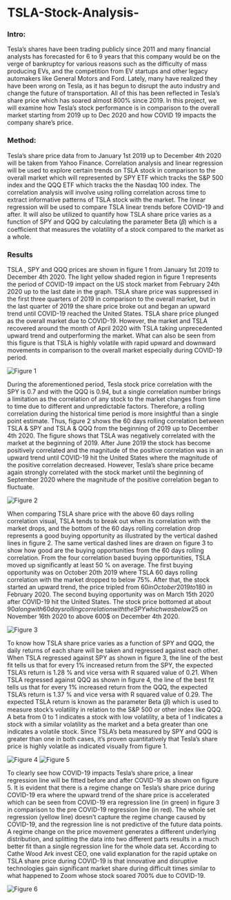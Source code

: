 # TSLA-Stock-Analysis-
### Intro:
Tesla’s shares have been trading publicly since 2011 and many financial
analysts has forecasted for 6 to 9 years that this company would be on the verge of bankruptcy
for various reasons such as the difficulty of mass producing EVs, and the competition from EV
startups and other legacy automakers like General Motors and Ford. Lately,
many have realized they have been wrong on Tesla, as it has begun to disrupt the auto industry
and change the future of transportation. All of this has been reflected in Tesla’s share price
which has soared almost 800% since 2019. In this project, we will examine how Tesla’s stock
performance is in comparison to the overall market starting from 2019 up to Dec 2020 and how COVID 19
impacts the company share’s price. 

### Method:
Tesla’s share price data from to January 1st 2019 up to December 4th 2020 will be taken from Yahoo Finance. Correlation analysis and linear regression will be used to explore certain trends on TSLA stock in comparison to the overall market which will represented by SPY ETF which tracks the S&P 500 index and the QQQ ETF which tracks the the Nasdaq 100 index.  The correlation analysis will involve using rolling correlation across time to extract informative patterns of TSLA stock with the market. The linear regression will be used to compare TSLA linear trends before COVID-19 and after. It will also be utilized to quantify how TSLA share price varies as a function of SPY and QQQ by calculating the parameter Beta (𝛽) which is a coefficient that measures the volatility of a stock compared to the market as a whole.



### Results
TSLA , SPY and QQQ prices are shown in figure 1 from January 1st 2019 to December 4th 2020. The light yellow shaded region in figure 1 represents the period of COVID-19 impact on the US stock market from February 24th 2020 up to the last date in the graph. TSLA share price was suppressed in the first three quarters of 2019 in comparison to the overall market, but in the last quarter of 2019 the share price broke out and began an upward trend until COVID-19 reached the United States. TSLA share price plunged as the overall market due to COVID-19. However, the market and TSLA recovered around the month of April 2020 with TSLA taking
unprecedented upward trend and outperforming the market. What can also be seen from this figure is that TSLA is highly volatile with rapid upward and downward movements in comparison to the overall market especially during COVID-19 period.

![Figure 1](Fig1.png)

During the aforementioned period, Tesla stock price correlation with the SPY is 0.7 and with the QQQ is 0.94, but a single correlation number brings a limitation as the correlation of any stock to the market changes from time to time due to different and unpredictable factors. Therefore, a rolling correlation during the historical time period is more insightful than a single point estimate. Thus, figure 2 shows the 60 days rolling correlation between TSLA & SPY and TSLA & QQQ from the beginning of 2019 up to December 4th 2020. The figure shows that TSLA was negatively correlated with the market at the beginning of 2019. After June 2019 the stock has become positively correlated and the magnitude of the positive correlation was in an upward trend until COVID-19 hit the United States where the magnitude of the positive correlation decreased. However, Tesla’s share price became again strongly correlated with the stock market until the beginning of September 2020 where the magnitude of the positive correlation began to fluctuate.

![Figure 2](Fig2.png)

When comparing TSLA share price with the above 60 days rolling correlation visual, TSLA tends to break out when its correlation with the market drops, and the bottom of the 60 days rolling correlation drop represents a good buying opportunity as illustrated by the vertical dashed lines in figure 2. The same vertical dashed lines are drawn on figure 3 to show how good are the buying opportunities from the 60 days rolling correlation. From the four correlation based buying opportunities, TSLA moved up significantly at least 50 % on average. The first buying opportunity was on October 20th 2019 where TSLA 60 days rolling correlation with the market dropped to below 75%. After that, the stock started an upward trend, the price tripled from $60 in October 2019 to 180$ in February 2020. The second buying opportunity was on March 15th 2020 after COVID-19 hit the United States. The stock price bottomed at about $90 along with 60 days rolling correlation with the SPY which was below 25%. After that, TSLA surged upward for two months. The third buying opportunity was on July 17th 2020 where TSLA correlation dropped slightly with the market especially SPY. This buying opportunity lagged little bit for a few weeks, but the move was really explosive as TSLA moved approximately 84% in a very short period of time. The fourth buying opportunity was on November 4th 2020 as TSLA correlation started to drop from September 2020 until it bottomed at the beginning of November 2020. The TSLA move after this drop in the 60 days correlation is also explosive, as the stock increased approximately 50% in a short period from 400$ on November 16th 2020 to above 600$ on December 4th 2020.

![Figure 3](Fig3.png)

To know how TSLA share price varies as a function of SPY and QQQ, the daily returns of each share will be taken and regressed against each other. When TSLA regressed against SPY as shown in figure 3, the line of the best fit tells us that for every 1% increased return from the SPY, the expected TSLA’s return is 1.28 % and vice versa with R squared value of 0.21. When TSLA regressed against QQQ as shown in figure 4, the line of the best fit tells us that for every 1% increased return from the QQQ, the expected TSLA’s return is 1.37 % and vice versa with R squared value of 0.29. The expected TSLA return is known as the parameter Beta (𝛽) which is used to measure stock’s volatility in relation to the S&P 500 or other index like QQQ. A beta from 0 to 1 indicates a stock with low volatility, a beta of 1 indicates a stock with a similar volatility as the market and a beta greater than one indicates a volatile stock. Since TSLA’s beta measured by SPY and QQQ is greater than one in both cases, it’s proven quantitatively that Tesla’s share price is highly volatile as indicated visually from figure 1.

![Figure 4](Fig4.png)
![Figure 5](Fig5.png)

To clearly see how COVID-19 impacts Tesla’s share price, a linear regression line will be fitted
before and after COVID-19 as shown on figure 5. It is evident that there is a regime change on Tesla’s share price during COVID-19 era where the upward trend of the share price is accelerated which can be seen from COVID-19 era regression line (in green) in figure 3 in comparison to the pre COVID-19 regression line (in red). The whole set regression (yellow line) doesn’t capture the regime change caused by COVID-19, and the regression line is not predictive of the future data points. A regime change on the price movement generates a different underlying distribution, and splitting the data into two different parts results in a much better fit than a single regression line for the whole data set. According to Cathe Wood Ark invest CEO, one valid explanation for the rapid uptake on TSLA share price during COVID-19 is that innovative and disruptive technologies gain significant market share during difficult times similar to what happened to Zoom whose stock soared 700% due to COVID-19.

![Figure 6](Fig6.png)
